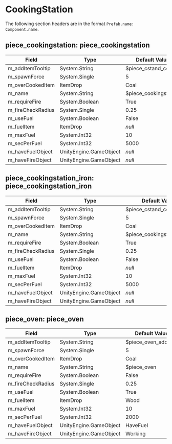 # CookingStation

The following section headers are in the format `Prefab.name: Component.name`.

## piece_cookingstation: piece_cookingstation

|Field|Type|Default Value|
|-----|----|-------------|
|m_addItemTooltip|System.String|$piece_cstand_cook|
|m_spawnForce|System.Single|5|
|m_overCookedItem|ItemDrop|Coal|
|m_name|System.String|$piece_cookingstation|
|m_requireFire|System.Boolean|True|
|m_fireCheckRadius|System.Single|0.25|
|m_useFuel|System.Boolean|False|
|m_fuelItem|ItemDrop|*null*|
|m_maxFuel|System.Int32|10|
|m_secPerFuel|System.Int32|5000|
|m_haveFuelObject|UnityEngine.GameObject|*null*|
|m_haveFireObject|UnityEngine.GameObject|*null*|

## piece_cookingstation_iron: piece_cookingstation_iron

|Field|Type|Default Value|
|-----|----|-------------|
|m_addItemTooltip|System.String|$piece_cstand_cook|
|m_spawnForce|System.Single|5|
|m_overCookedItem|ItemDrop|Coal|
|m_name|System.String|$piece_cookingstation_iron|
|m_requireFire|System.Boolean|True|
|m_fireCheckRadius|System.Single|0.25|
|m_useFuel|System.Boolean|False|
|m_fuelItem|ItemDrop|*null*|
|m_maxFuel|System.Int32|10|
|m_secPerFuel|System.Int32|5000|
|m_haveFuelObject|UnityEngine.GameObject|*null*|
|m_haveFireObject|UnityEngine.GameObject|*null*|

## piece_oven: piece_oven

|Field|Type|Default Value|
|-----|----|-------------|
|m_addItemTooltip|System.String|$piece_oven_additem|
|m_spawnForce|System.Single|5|
|m_overCookedItem|ItemDrop|Coal|
|m_name|System.String|$piece_oven|
|m_requireFire|System.Boolean|False|
|m_fireCheckRadius|System.Single|0.25|
|m_useFuel|System.Boolean|True|
|m_fuelItem|ItemDrop|Wood|
|m_maxFuel|System.Int32|10|
|m_secPerFuel|System.Int32|2000|
|m_haveFuelObject|UnityEngine.GameObject|HaveFuel|
|m_haveFireObject|UnityEngine.GameObject|Working|


